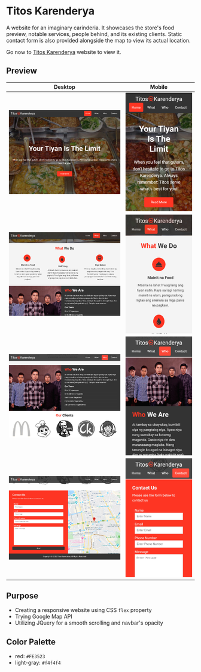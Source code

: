 # Titos Karenderya
A website for an imaginary carinderia. It showcases the store's food preview, notable services, people behind, and its existing clients. Static contact form is also provided alongside the map to view its actual location. 

Go now to [Titos Karenderya](https://titos-karenderya-mrg.netlify.com) website to view it.

## Preview
|   Desktop   |   Mobile    |
| ----------- | ----------- |
| ![Home - Desktop View](./img/snapshots/home-desktop.png) | ![Home - Mobile View](./img/snapshots/home-mobile.png) |
| ![What - Desktop View](./img/snapshots/what-desktop.png) | ![What - Mobile View](./img/snapshots/what-mobile.png) |
| ![Who - Desktop View](./img/snapshots/who-desktop.png) | ![Who - Mobile View](./img/snapshots/who-mobile.png) |
| ![Contact - Desktop View](./img/snapshots/contact-desktop.png) | ![Contact - Mobile View](./img/snapshots/contact-mobile.png) |
  
## Purpose
* Creating a responsive website using CSS `flex` property
* Trying Google Map API
* Utilizing JQuery for a smooth scrolling and navbar's opacity

## Color Palette
* red: `#FE3523`
* light-gray: `#f4f4f4`